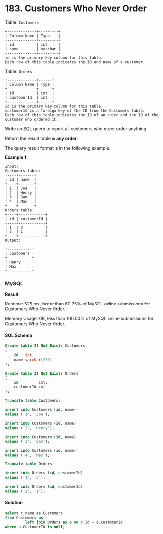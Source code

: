 # 183. Customers Who Never Order

Table: `Customers`

```
+-------------+---------+
| Column Name | Type    |
+-------------+---------+
| id          | int     |
| name        | varchar |
+-------------+---------+
id is the primary key column for this table.
Each row of this table indicates the ID and name of a customer.
```

Table: `Orders`

```
+-------------+------+
| Column Name | Type |
+-------------+------+
| id          | int  |
| customerId  | int  |
+-------------+------+
id is the primary key column for this table.
customerId is a foreign key of the ID from the Customers table.
Each row of this table indicates the ID of an order and the ID of the customer who ordered it.
```

Write an SQL query to report all customers who never order anything.

Return the result table in **any order**.

The query result format is in the following example.


**Example 1:**

```
Input: 
Customers table:
+----+-------+
| id | name  |
+----+-------+
| 1  | Joe   |
| 2  | Henry |
| 3  | Sam   |
| 4  | Max   |
+----+-------+
Orders table:
+----+------------+
| id | customerId |
+----+------------+
| 1  | 3          |
| 2  | 1          |
+----+------------+
Output:
 
+-----------+
| Customers |
+-----------+
| Henry     |
| Max       |
+-----------+
```

### MySQL

**Result**

Runtime: 525 ms, faster than 60.25% of MySQL online submissions for Customers Who Never Order.

Memory Usage: 0B, less than 100.00% of MySQL online submissions for Customers Who Never Order.

#### SQL Schema

```sql
Create table If Not Exists Customers
(
    id   int,
    name varchar(255)
);

Create table If Not Exists Orders
(
    id         int,
    customerId int
);

Truncate table Customers;

insert into Customers (id, name)
values ('1', 'Joe');

insert into Customers (id, name)
values ('2', 'Henry');

insert into Customers (id, name)
values ('3', 'Sam');

insert into Customers (id, name)
values ('4', 'Max');

Truncate table Orders;

insert into Orders (id, customerId)
values ('1', '3');

insert into Orders (id, customerId)
values ('2', '1');
```

#### Solution

```sql
select c.name as Customers
from Customers as c
         left join Orders as o on c.Id = o.CustomerId
where o.CustomerId is null;
```
